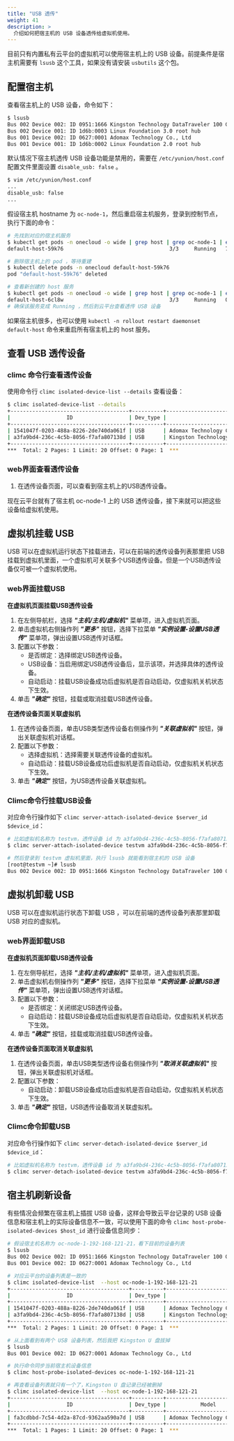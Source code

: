 ```yaml
---
title: "USB 透传"
weight: 41
description: >
  介绍如何把宿主机的 USB 设备透传给虚拟机使用。
---
```


目前只有内置私有云平台的虚拟机可以使用宿主机上的 USB 设备。前提条件是宿主机需要有 `lsusb` 这个工具，如果没有请安装 `usbutils` 这个包。

## 配置宿主机

查看宿主机上的 USB 设备，命令如下：

```bash
$ lsusb
Bus 002 Device 002: ID 0951:1666 Kingston Technology DataTraveler 100 G3/G4/SE9 G2/50
Bus 002 Device 001: ID 1d6b:0003 Linux Foundation 3.0 root hub
Bus 001 Device 002: ID 0627:0001 Adomax Technology Co., Ltd
Bus 001 Device 001: ID 1d6b:0002 Linux Foundation 2.0 root hub
```

默认情况下宿主机透传 USB 设备功能是禁用的，需要在 `/etc/yunion/host.conf` 配置文件里面设置 `disable_usb: false` 。

```bash
$ vim /etc/yunion/host.conf
...
disable_usb: false
...
```

假设宿主机 hostname 为 `oc-node-1`，然后重启宿主机服务，登录到控制节点，执行下面的命令：

```bash
# 先找到对应的宿主机服务
$ kubectl get pods -n onecloud -o wide | grep host | grep oc-node-1 | egrep -v 'deployer|image'
default-host-59k76                                  3/3     Running   7          3d22h   192.168.121.21   oc-node-1   <none>           <none>

# 删除宿主机上的 pod ，等待重建
$ kubectl delete pods -n onecloud default-host-59k76
pod "default-host-59k76" deleted

# 查看新创建的 host 服务
$ kubectl get pods -n onecloud -o wide | grep host | grep oc-node-1 | egrep -v 'deployer|image'
default-host-6cl8w                                  3/3     Running   0          17s     192.168.121.21   oc-node-1   <none>           <none>
# 确保该服务变成 Running ，然后到云平台查看透传 USB 设备
```

如果宿主机很多，也可以使用 `kubectl -n rollout restart daemonset default-host` 命令来重启所有宿主机上的 host 服务。

## 查看 USB 透传设备

### climc 命令行查看透传设备

使用命令行 `climc isolated-device-list --details` 查看设备：

```bash
$ climc isolated-device-list --details
+--------------------------------------+----------+------------------------------------------------------+---------+------------------+--------------------------------------+--------------------------+----------+-------+--------------+
|                  ID                  | Dev_type |                        Model                         |  Addr   | Vendor_device_id |               Host_id                |           Host           | Guest_id | Guest | Guest_status |
+--------------------------------------+----------+------------------------------------------------------+---------+------------------+--------------------------------------+--------------------------+----------+-------+--------------+
| 1541047f-0203-488a-8226-2de740da061f | USB      | Adomax Technology Co., Ltd                           | 001:002 | 0627:0001        | 7a11731f-dcc0-41e5-8d64-68eb36defcbe | oc-node-1-192-168-121-21 |          |       |              |
| a3fa9bd4-236c-4c5b-8056-f7afa807138d | USB      | Kingston Technology DataTraveler 100 G3/G4/SE9 G2/50 | 002:002 | 0951:1666        | 7a11731f-dcc0-41e5-8d64-68eb36defcbe | oc-node-1-192-168-121-21 |          |       |              |
+--------------------------------------+----------+------------------------------------------------------+---------+------------------+--------------------------------------+--------------------------+----------+-------+--------------+
***  Total: 2 Pages: 1 Limit: 20 Offset: 0 Page: 1  ***
```

### web界面查看透传设备

1. 在透传设备页面，可以查看到宿主机上的USB透传设备。

现在云平台就有了宿主机 oc-node-1 上的 USB 透传设备，接下来就可以把这些设备给虚拟机使用。

## 虚拟机挂载 USB

USB 可以在虚拟机运行状态下挂载进去，可以在前端的透传设备列表那里把 USB 挂载到虚拟机里面，一个虚拟机可关联多个USB透传设备。但是一个USB透传设备仅可被一个虚拟机使用。

### web界面挂载USB

**在虚拟机页面挂载USB透传设备**

1. 在左侧导航栏，选择 **_"主机/主机/虚拟机"_** 菜单项，进入虚拟机页面。
2. 单击虚拟机右侧操作列 **_"更多"_** 按钮，选择下拉菜单 **_"实例设置-设置USB透传"_** 菜单项，弹出设置USB透传对话框。
2. 配置以下参数：
    - 是否绑定：选择绑定USB透传设备。
    - USB设备：当启用绑定USB透传设备后，显示该项，并选择具体的透传设备。
    - 自动启动：挂载USB设备成功后虚拟机是否自动启动，仅虚拟机关机状态下生效。
3. 单击 **_"确定"_** 按钮，挂载或取消挂载USB透传设备。


**在透传设备页面关联虚拟机**

1. 在透传设备页面，单击USB类型透传设备右侧操作列 **_"关联虚拟机"_** 按钮，弹出关联虚拟机对话框。
2. 配置以下参数：
    - 选择虚拟机：选择需要关联透传设备的虚拟机。
    - 自动启动：挂载USB设备成功后虚拟机是否自动启动，仅虚拟机关机状态下生效。
3. 单击 **_"确定"_** 按钮，为USB透传设备关联虚拟机。

### Climc命令行挂载USB设备

对应命令行操作如下 `climc server-attach-isolated-device $server_id $device_id`：

```bash
# 比如虚拟机名称为 testvm，透传设备 id 为 a3fa9bd4-236c-4c5b-8056-f7afa807138d
$ climc server-attach-isolated-device testvm a3fa9bd4-236c-4c5b-8056-f7afa807138d

# 然后登录到 testvm 虚拟机里面，执行 lsusb 就能看到宿主机的 USB 设备
[root@testvm ~]# lsusb
Bus 002 Device 002: ID 0951:1666 Kingston Technology DataTraveler 100 G3/G4/SE9 G2/50
```

## 虚拟机卸载 USB

USB 可以在虚拟机运行状态下卸载 USB ，可以在前端的透传设备列表那里卸载 USB 对应的虚拟机。

### web界面卸载USB

**在虚拟机页面卸载USB透传设备**

1. 在左侧导航栏，选择 **_"主机/主机/虚拟机"_** 菜单项，进入虚拟机页面。
2. 单击虚拟机右侧操作列 **_"更多"_** 按钮，选择下拉菜单 **_"实例设置-设置USB透传"_** 菜单项，弹出设置USB透传对话框。
2. 配置以下参数：
    - 是否绑定：关闭绑定USB透传设备。
    - 自动启动：挂载USB设备成功后虚拟机是否自动启动，仅虚拟机关机状态下生效。
3. 单击 **_"确定"_** 按钮，挂载或取消挂载USB透传设备。


**在透传设备页面取消关联虚拟机**

1. 在透传设备页面，单击USB类型透传设备右侧操作列 **_"取消关联虚拟机"_** 按钮，弹出关联虚拟机对话框。
2. 配置以下参数：
    - 自动启动：卸载USB设备成功后虚拟机是否自动启动，仅虚拟机关机状态下生效。
3. 单击 **_"确定"_** 按钮，USB透传设备取消关联虚拟机。


### Climc命令卸载USB

对应命令行操作如下 `climc server-detach-isolated-device $server_id $device_id`：

```bash
# 比如虚拟机名称为 testvm，透传设备 id 为 a3fa9bd4-236c-4c5b-8056-f7afa807138d
$ climc server-detach-isolated-device testvm a3fa9bd4-236c-4c5b-8056-f7afa807138d
```

## 宿主机刷新设备

有些情况会频繁在宿主机上插拔 USB 设备，这样会导致云平台记录的 USB 设备信息和宿主机上的实际设备信息不一致，可以使用下面的命令 `climc host-probe-isolated-devices $host_id` 进行设备信息同步：

```bash
# 假设宿主机名称为 oc-node-1-192-168-121-21，看下目前的设备列表
$ lsusb
Bus 002 Device 002: ID 0951:1666 Kingston Technology DataTraveler 100 G3/G4/SE9 G2/50
Bus 001 Device 002: ID 0627:0001 Adomax Technology Co., Ltd

# 对应云平台的设备列表是一致的
$ climc isolated-device-list  --host oc-node-1-192-168-121-21
+--------------------------------------+----------+------------------------------------------------------+---------+------------------+--------------------------------------+
|                  ID                  | Dev_type |                        Model                         |  Addr   | Vendor_device_id |               Host_id                |
+--------------------------------------+----------+------------------------------------------------------+---------+------------------+--------------------------------------+
| 1541047f-0203-488a-8226-2de740da061f | USB      | Adomax Technology Co., Ltd                           | 001:002 | 0627:0001        | 7a11731f-dcc0-41e5-8d64-68eb36defcbe |
| a3fa9bd4-236c-4c5b-8056-f7afa807138d | USB      | Kingston Technology DataTraveler 100 G3/G4/SE9 G2/50 | 002:002 | 0951:1666        | 7a11731f-dcc0-41e5-8d64-68eb36defcbe |
+--------------------------------------+----------+------------------------------------------------------+---------+------------------+--------------------------------------+
***  Total: 2 Pages: 1 Limit: 20 Offset: 0 Page: 1  ***

# 从上面看到有两个 USB 设备列表，然后我把 Kingston U 盘拔掉
$ lsusb
Bus 001 Device 002: ID 0627:0001 Adomax Technology Co., Ltd

# 执行命令同步当前宿主机设备信息
$ climc host-probe-isolated-devices oc-node-1-192-168-121-21

# 再查看设备列表就只有一个了，Kingston U 盘记录已经被删掉
$ climc isolated-device-list  --host oc-node-1-192-168-121-21
+--------------------------------------+----------+----------------------------+---------+------------------+--------------------------------------+
|                  ID                  | Dev_type |           Model            |  Addr   | Vendor_device_id |               Host_id                |
+--------------------------------------+----------+----------------------------+---------+------------------+--------------------------------------+
| fa3cdbbd-7c54-4d2a-87cd-9362aa590a7d | USB      | Adomax Technology Co., Ltd | 001:002 | 0627:0001        | 7a11731f-dcc0-41e5-8d64-68eb36defcbe |
+--------------------------------------+----------+----------------------------+---------+------------------+--------------------------------------+
***  Total: 1 Pages: 1 Limit: 20 Offset: 0 Page: 1  ***
```
